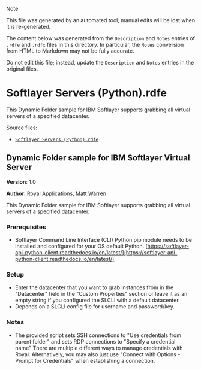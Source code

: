 > [!NOTE]
>
> This file was generated by an automated tool; manual edits will be lost when it is re-generated.
>
> The content below was generated from the `Description` and `Notes` entries of `.rdfe` and `.rdfx` files in this directory.
> In particular, the `Notes` conversion from HTML to Markdown may not be fully accurate.
>
> Do not edit this file; instead, update the `Description` and `Notes` entries in the original files.

# <a name="toc-Softlayer-Servers-Python-rdfe"></a> Softlayer Servers (Python).rdfe

This Dynamic Folder sample for IBM Softlayer supports grabbing all virtual servers of a specified datacenter.

Source files:

- [`Softlayer Servers (Python).rdfe`](./Softlayer%20Servers%20%28Python%29.rdfe)

## **Dynamic Folder sample for IBM Softlayer Virtual Server**

**Version**: 1.0

**Author**: Royal Applications, [Matt Warren](https://github.com/eightnoneone)

This Dynamic Folder sample for IBM Softlayer supports grabbing all virtual servers of a specified datacenter.

### **Prerequisites**

- Softlayer Command Line Interface (CLI) Python pip module needs to be installed and configured for your OS default Python.
[https://softlayer-api-python-client.readthedocs.io/en/latest/](https://softlayer-api-python-client.readthedocs.io/en/latest/)

### **Setup**

- Enter the datacenter that you want to grab instances from in the "Datacenter" field in the "Custom Properties" section or leave it as an empty string if you configured the SLCLI with a default datacenter.
- Depends on a SLCLI config file for username and password/key.

### **Notes**

- The provided script sets SSH connections to "Use credentials from parent folder" and sets RDP connections to "Specify a credential name" There are multiple different ways to manage credentials with Royal. Alternatively, you may also just use "Connect with Options - Prompt for Credentials" when establishing a connection.


